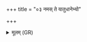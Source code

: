 +++
title = "०३ नमस् ते यातुधानेभ्यो"

+++
<details><summary>मूलम् (GR)</summary>

नमस् ते यातुधानेभ्यो  
नमस् ते भेषजेभ्यः ।  
मूलेभ्यो मृत्यो ते नमो  
ब्राह्मणेभ्य इदं नमः ॥
</details>